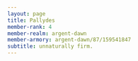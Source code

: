 ```yaml
---
layout: page
title: Pallydes
member-rank: 4
member-realm: argent-dawn
member-armory: argent-dawn/87/159541847
subtitle: unnaturally firm.
---
```


